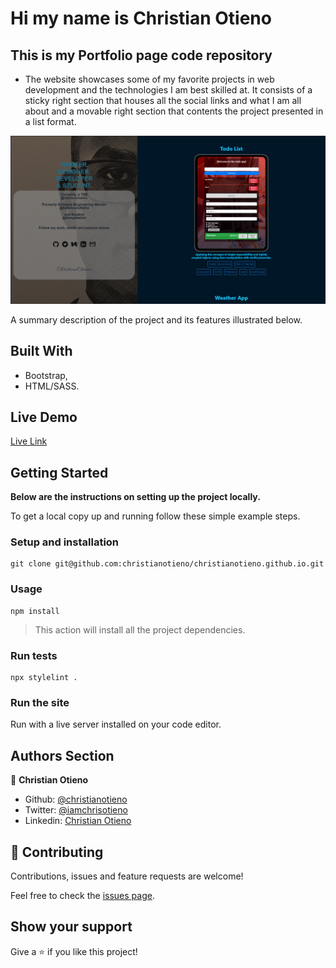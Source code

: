 # Hi my name is Christian Otieno

## This is my Portfolio page code repository

- The website showcases some of my favorite projects in web development and the technologies I am best skilled at. It consists of a sticky right section that houses all the social links and what I am all about and a movable right section that contents the project presented in a list format.

![screenshot](./src/assets/img/main_page/screenshot.png)

A summary description of the project and its features illustrated below.

## Built With

- Bootstrap,
- HTML/SASS.

## Live Demo

[Live Link](https://christianotieno.github.io/)

## Getting Started

**Below are the instructions on setting up the project locally.**

To get a local copy up and running follow these simple example steps.

### Setup and installation

```
git clone git@github.com:christianotieno/christianotieno.github.io.git
```

### Usage

```
npm install
```

> This action will install all the project dependencies.

### Run tests

```
npx stylelint .
```

### Run the site

Run with a live server installed on your code editor.

## Authors Section

👤 **Christian Otieno**

- Github: [@christianotieno](https://github.com/christianotieno)
- Twitter: [@iamchrisotieno](https://twitter.com/iamchrisotieno)
- Linkedin: [Christian Otieno](https://www.linkedin.com/in/christianotieno/)

## 🤝 Contributing

Contributions, issues and feature requests are welcome!

Feel free to check the [issues page](https://github.com/christianotieno/christianotieno.github.io/issues).

## Show your support

Give a ⭐️ if you like this project!
